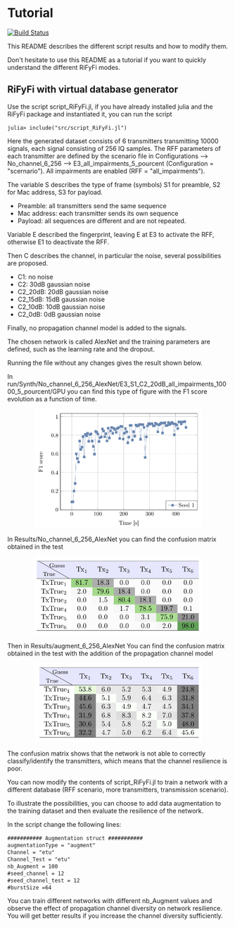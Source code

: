 # Tutorial 

[![Build Status](https://github.com/achilletIrisa/RiFyFi.jl/actions/workflows/CI.yml/badge.svg?branch=main)](https://github.com/achilletIrisa/RiFyFi.jl/actions/workflows/CI.yml?query=branch%3Amain)

This README describes the different script results and how to modify them. 

Don't hesitate to use this README as a tutorial if you want to quickly understand the different RiFyFi modes. 

## RiFyFi with virtual database generator

Use the script script_RiFyFi.jl, if you have already installed julia and the RiFyFi package and instantiated it, you can run the script


```
julia> include("src/script_RiFyFi.jl")
```


Here the generated dataset consists of 6 transmitters transmitting 10000 signals, each signal consisting of 256 IQ samples. The RFF parameters of each transmitter are defined by the scenario file in Configurations --> No_channel_6_256 --> E3_all_impairments_5_pourcent (Configuration = "scernario").
All impairments are enabled (RFF = "all_impairments").

The variable S describes the type of frame (symbols) S1 for preamble, S2 for Mac address, S3 for payload. 

- Preamble: all transmitters send the same sequence
- Mac address: each transmitter sends its own sequence
- Payload: all sequences are different and are not repeated. 

Variable E described the fingerprint, leaving E at E3 to activate the RFF, otherwise E1 to deactivate the RFF.

Then C describes the channel, in particular the noise, several possibilities are proposed. 
- C1: no noise 
- C2: 30dB gaussian noise
- C2_20dB: 20dB gaussian noise 
- C2_15dB: 15dB gaussian noise 
- C2_10dB: 10dB gaussian noise 
- C2_0dB: 0dB gaussian noise 

Finally, no propagation channel model is added to the signals.

The chosen network is called AlexNet and the training parameters are defined, such as the learning rate and the dropout.

Running the file without any changes gives the result shown below.


In run/Synth/No_channel_6_256_AlexNet/E3_S1_C2_20dB_all_impairments_10000_5_pourcent/GPU 
you can find this type of figure with the F1 score evolution as a function of time.
<div align="center">
  <img src="../docs/F1-scoreV1.png" alt="Makie.jl" width="380">
</div>


In Results/No_channel_6_256_AlexNet
you can find the confusion matrix obtained in the test
<div align="center">
  <img src="../docs/CMV1.png" alt="Makie.jl" width="380">
</div>

Then in Results/augment_6_256_AlexNet
You can find the confusion matrix obtained in the test with the addition of the propagation channel model<div align="center">
  <img src="../docs/CMV1_augment.png" alt="Makie.jl" width="380">
</div>

The confusion matrix shows that the network is not able to correctly classify/identify the transmitters, which means that the channel resilience is poor.

You can now modify the contents of script_RiFyFi.jl to train a network with a different database (RFF scenario, more transmitters, transmission scenario).

To illustrate the possibilities, you can choose to add data augmentation to the training dataset and then evaluate the resilience of the network.

In the script change the following lines:
```
########### Augmentation struct ###########
augmentationType = "augment"
Channel = "etu"
Channel_Test = "etu"
nb_Augment = 100
#seed_channel = 12
#seed_channel_test = 12
#burstSize =64
```
You can train different networks with different nb_Augment values and observe the effect of propagation channel diversity on network resilience. You will get better results if you increase the channel diversity sufficiently.








